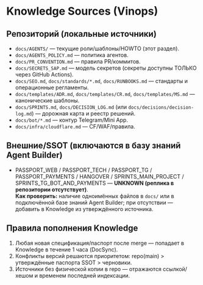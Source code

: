 # Knowledge Sources (Vinops)

## Репозиторий (локальные источники)
- `docs/AGENTS/` — текущие роли/шаблоны/HOWTO (этот раздел).
- `docs/AGENTS_POLICY.md` — политика агентов.
- `docs/PR_CONVENTION.md` — правила PR/коммитов.
- `docs/SECRETS_SAP.md` — модель секретов (секреты доступны ТОЛЬКО через GitHub Actions).
- `docs/SEO.md`, `docs/standards/*.md`, `docs/RUNBOOKS.md` — стандарты и операционные регламенты.
- `docs/templates/ADR.md`, `docs/templates/CR.md`, `docs/templates/MS.md` — канонические шаблоны.
- `docs/SPRINTS.md`, `docs/DECISION_LOG.md` (или `docs/decisions/decision-log.md`) — дорожная карта и реестр решений.
- `docs/bot/*.md` — контур Telegram/Mini App.
- `docs/infra/cloudflare.md` — CF/WAF/правила.

## Внешние/SSOT (включаются в базу знаний Agent Builder)
- PASSPORT_WEB / PASSPORT_TECH / PASSPORT_TG / PASSPORT_PAYMENTS / HANGOVER / SPRINTS_MAIN_PROJECT / SPRINTS_TG_BOT_AND_PAYMENTS — **UNKNOWN (реплика в репозитории отсутствует)**.  
  **Как проверить:** наличие одноимённых файлов в `docs/` или в подключённой базе знаний Agent Builder; при отсутствии — добавить в Knowledge из утверждённого источника.

## Правила пополнения Knowledge
1. Любая новая спецификация/паспорт после merge — попадает в Knowledge в течение 1 часа (DocSync).
2. Конфликты версий решаются приоритетом: repo(main) > утверждённые паспорта SSOT > черновики.
3. Источники без физической копии в repo — отражаются ссылкой/хешом и временем последней индексации.
